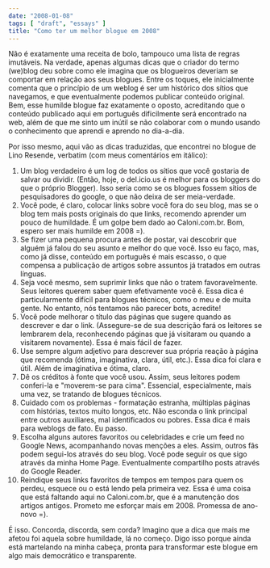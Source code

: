 ```yaml
---
date: "2008-01-08"
tags: [ "draft", "essays" ]
title: "Como ter um melhor blogue em 2008"
---
```

Não é exatamente uma receita de bolo, tampouco uma lista de regras imutáveis. Na verdade, apenas algumas dicas que o criador do termo (we)blog deu sobre como ele imagina que os blogueiros deveriam se comportar em relação aos seus blogues. Entre os toques, ele inicialmente comenta que o princípio de um weblog é ser um histórico dos sítios que navegamos, e que eventualmente podemos publicar conteúdo original. Bem, esse humilde blogue faz exatamente o oposto, acreditando que o conteúdo publicado aqui em português dificilmente será encontrado na web, além de que me sinto um inútil se não colaborar com o mundo usando o conhecimento que aprendi e aprendo no dia-a-dia.

Por isso mesmo, aqui vão as dicas traduzidas, que encontrei no blogue de Lino Resende, verbatim (com meus comentários em itálico):

  1. Um blog verdadeiro é um log de todos os sítios que você gostaria de salvar ou dividir. (Então, hoje, o del.icio.us é melhor para os bloggers do que o próprio Blogger). Isso seria como se os blogues fossem sítios de pesquisadores do google, o que não deixa de ser meia-verdade.
  2. Você pode, é claro, colocar links sobre você fora do seu blog, mas se o blog tem mais posts originais do que links, recomendo aprender um pouco de humildade. É um golpe bem dado ao Caloni.com.br. Bom, espero ser mais humilde em 2008 =).
  3. Se fizer uma pequena procura antes de postar, vai descobrir que alguém já falou do seu asunto e melhor do que você. Isso eu faço, mas, como já disse, conteúdo em português é mais escasso, o que compensa a publicação de artigos sobre assuntos já tratados em outras línguas.
  4. Seja você mesmo, sem suprimir links que não o tratem favoravelmente. Seus leitores querem saber quem efetivamente você é. Essa dica é particularmente difícil para blogues técnicos, como o meu e de muita gente. No entanto, nós tentamos não parecer bots, acredite!
  5. Você pode melhorar o título das páginas que sugere quando as descrever e dar o link. (Assegure-se de sua descrição fará os leitores se lembrarem dela, reconhecendo páginas que já visitaram ou quando a visitarem novamente). Essa é mais fácil de fazer.
  6. Use sempre algum adjetivo para descrever sua própria reação à página que recomenda (ótima, imaginativa, clara, útil, etc.). Essa dica foi clara e útil. Além de imaginativa e ótima, claro.
  7. Dê os créditos à fonte que você usou. Assim, seus leitores podem conferi-la e "moverem-se para cima". Essencial, especialmente, mais uma vez, se tratando de blogues técnicos.
  8. Cuidado com os problemas - formatação estranha, múltiplas páginas com histórias, textos muito longos, etc. Não esconda o link principal entre outros auxiliares, mal identificados ou pobres. Essa dica é mais para weblogs de fato. Eu passo.
  9. Escolha alguns autores favoritos ou celebridades e crie um feed no Google News, acompanhando novas menções a eles. Assim, outros fãs podem segui-los através do seu blog. Você pode seguir os que sigo através da minha Home Page. Eventualmente compartilho posts através do Google Reader.
  10. Reindique seus links favoritos de tempos em tempos para quem os perdeu, esquece ou o está lendo pela primeira vez. Essa é uma coisa que está faltando aqui no Caloni.com.br, que é a manutenção dos artigos antigos. Prometo me esforçar mais em 2008. Promessa de ano-novo =).

É isso. Concorda, discorda, sem corda? Imagino que a dica que mais me afetou foi aquela sobre humildade, lá no começo. Digo isso porque ainda está martelando na minha cabeça, pronta para transformar este blogue em algo mais democrático e transparente.
